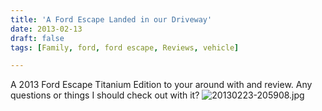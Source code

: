 ```yaml
---
title: 'A Ford Escape Landed in our Driveway'
date: 2013-02-13
draft: false
tags: [Family, ford, ford escape, Reviews, vehicle]

---
```


A 2013 Ford Escape Titanium Edition to your around with and review. Any questions or things I should check out with it? ![20130223-205908.jpg](https://chrisenns.com/wp-content/uploads/2013/02/20130223-205908.jpg)